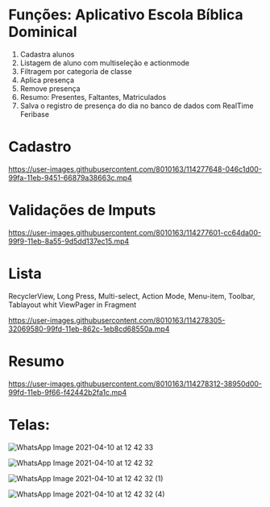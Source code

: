 # Funções: Aplicativo Escola Bíblica Dominical
1. Cadastra alunos
2. Listagem de aluno com multiseleção e actionmode
3. Filtragem por categoria de classe
4. Aplica presença
5. Remove presença
6. Resumo: Presentes, Faltantes, Matriculados
7. Salva o registro de presença do dia no banco de dados com RealTime Feribase


# Cadastro

https://user-images.githubusercontent.com/8010163/114277648-046c1d00-99fa-11eb-9451-66879a38663c.mp4


# Validações de Imputs

https://user-images.githubusercontent.com/8010163/114277601-cc64da00-99f9-11eb-8a55-9d5dd137ec15.mp4


# Lista

RecyclerView, Long Press, Multi-select, Action Mode, Menu-item, Toolbar, Tablayout whit ViewPager in Fragment

https://user-images.githubusercontent.com/8010163/114278305-32069580-99fd-11eb-862c-1eb8cd68550a.mp4

# Resumo

https://user-images.githubusercontent.com/8010163/114278312-38950d00-99fd-11eb-9f66-f42442b2fa1c.mp4

# Telas:

![WhatsApp Image 2021-04-10 at 12 42 33](https://user-images.githubusercontent.com/8010163/114277889-24e8a700-99fb-11eb-8334-4ca69fdc7615.jpeg)

![WhatsApp Image 2021-04-10 at 12 42 32](https://user-images.githubusercontent.com/8010163/114277748-8ceabd80-99fa-11eb-9896-a9ce4678ce5b.jpeg)

![WhatsApp Image 2021-04-10 at 12 42 32 (1)](https://user-images.githubusercontent.com/8010163/114277801-c1f71000-99fa-11eb-98de-cf75c13d28fa.jpeg)

![WhatsApp Image 2021-04-10 at 12 42 32 (4)](https://user-images.githubusercontent.com/8010163/114277876-1bf7d580-99fb-11eb-8fc2-6c1facb31f5a.jpeg)

